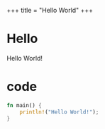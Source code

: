 +++
title = "Hello World"
+++

# Hello

Hello World!

# code 

```rust
fn main() {
    println!("Hello World!");
}
```
